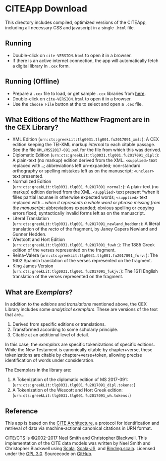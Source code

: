 # CITEApp Download

This directory includes compiled, optimized versions of the CITEApp, including all necessary CSS and  javascript in a single `.html` file.

## Running

- Double-click on `cite-VERSION.html` to open it in a browser.
- If there is an active internet connection, the app will automatically fetch a digital library in `.cex` form.

## Running (Offline)

- Prepare a `.cex` file to load, or get sample `.cex` libraries from [here](https://github.com/Eumaeus/cts-demo-corpus/tree/master/CEX-Files).
- Double-click on `cite-VERSION.html` to open it in a browser.
- Use the `Choose File` button at the to select and open a `.cex` file.


## What Editions of the Matthew Fragment are in the CEX Library?

- XML Edition (`urn:cts:greekLit:tlg0031.tlg001.fu2017091_xml:`): A CEX edition keeping the TEI-XML markup *internal* to each citable passage. See the file `XML/MSS2017-091.xml` for the file from which this was derived.
- Diplomatic Edition (`urn:cts:greekLit:tlg0031.tlg001.fu2017091_dipl:`): A plain-text (no markup) edition derived from the XML. `<supplied>` text replaced with `…`; abbreviations left un-expanded; non-standard orthography or spelling mistakes left as on the manuscript; `<unclear>` text presented.
- Normalized Edition (`urn:cts:greekLit:tlg0031.tlg001.fu2017091_normal:`): A plain-text (no markup) edition derived from the XML. `<supplied>` text present *when it filles partial lacunae in otherwise expected words; `<supplied>` text replaced with `…` *when it represents a whole word or phrase missing from the manuscript*; abbreviations expanded; obvious spelling or copying errors fixed; syntactically invalid forms left as on the manuscript.
- Literal Translation (`urn:cts:greekLit:tlg0031.tlg001.fu2017091_newland_hedden:`): A literal translation of the *recto* of the fragment, by Janey Capers Newland and Gunner Hedden.
- Westcott and Hort Edition (`urn:cts:greekLit:tlg0031.tlg001.fu2017091_fuwh:`): The 1885 Greek edition of the verses represented on the fragment.
- Reina–Valera (`urn:cts:greekLit:tlg0031.tlg001.fu2017091_furv:`): The 1602 Spanish translation of the verses represented on the fragment.
- King James Version (`urn:cts:greekLit:tlg0031.tlg001.fu2017091_fukjv:`): The 1611 English translation of the verses represented on the fragment.

## What are *Exemplars*?

In addition to the *editions* and *translations* mentioned above, the CEX Library includes some *analytical exemplars*. These are versions of the text that are…

1. Derived from specific editions or translations.
1. Transformed according to some scholarly principle.
1. Citable at an additional level of detail.

In this case, the *exemplars* are specific tokenizations of specific editions. While the New Testament is canonically citable by chapter+verse, these tokenizations are citable by chapter+verse+token, allowing precise identification of words under consideration.

The Exemplars in the library are:

1. A Tokenization of the diplomatic edition of MS 2017-091: (`urn:cts:greekLit:tlg0031.tlg001.fu2017091_dipl.tokens:`)
1. A Tokenization of the Wescott and Hort Greek edition: (`urn:cts:greekLit:tlg0031.tlg001.fu2017091_wh.tokens:`)


## Reference

This app is based on the [CITE Architecture](http://cite-architecture.github.io), a protocol for identification and retrieval of data via machine-actional canonical citations in URN format.

CITE/CTS is ©2002–2017 Neel Smith and Christopher Blackwell. This implementation of the CITE data models was written by Neel Smith and Christopher Blackwell using <a href="https://www.scala-lang.org">Scala</a>, <a href="http://www.scala-js.org">Scala-JS</a>, and <a href="https://github.com/ThoughtWorksInc/Binding.scala">Binding.scala</a>. Licensed under the <a href="https://www.gnu.org/licenses/gpl-3.0.en.html">GPL 3.0</a>. Sourcecode on <a href="https://github.com/cite-architecture/ScalaJS-CITE-Environment">GitHub</a>.
